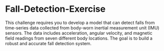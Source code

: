 # Fall-Detection-Exercise
This challenge requires you to develop a model that can detect falls from time-series data collected from body-worn inertial measurement unit (IMU) sensors. The data includes acceleration, angular velocity, and magnetic field readings from seven different body locations. The goal is to build a robust and accurate fall detection system.
